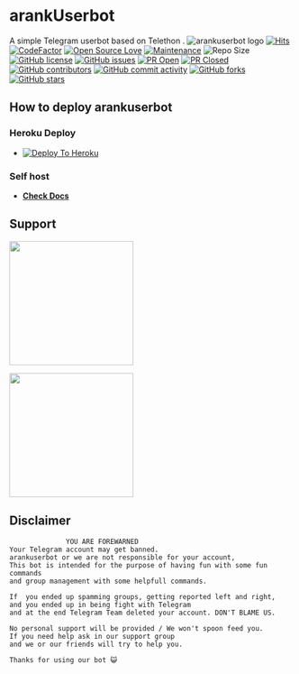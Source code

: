# arankUserbot

A simple Telegram userbot based on Telethon .
![arankuserbot logo](https://graph.org/file/c2042d0b982064f382d62.jpg)
[![Hits](https://hits.seeyoufarm.com/api/count/incr/badge.svg?url=https%3A%2F%2Fgithub.com%2Fsandy1709%2Farankuserbot&count_bg=%2379C83D&title_bg=%23555555&icon=&icon_color=%23E7E7E7&title=hits&edge_flat=false)](https://github.com/CoderXKrishna/arankuserbot)
[![CodeFactor](https://www.codefactor.io/repository/github/CoderXKrishna/arankuserbot/badge?&style=flat-square)](https://www.codefactor.io/repository/github/CoderXKrishna/arankuserbot)
[![Open Source Love](https://badges.frapsoft.com/os/v2/open-source.png?v=103)](https://github.com/ellerbrock/open-source-badges/)
[![Maintenance](https://img.shields.io/badge/Maintained%3F-yes-green?&style=flat-square)](https://GitHub.com/CoderXKrishna/arankuserbot/graphs/commit-activity)
![Repo Size](https://img.shields.io/github/repo-size/CoderXKrishna/arankuserbot?&style=flat-square&logo=github)
[![GitHub license](https://img.shields.io/github/license/CoderXKrishna/arankuserbot?&style=flat-square&logo=github)](https://github.com/CoderXKrishna/arankuserbot/blob/master/LICENSE)
[![GitHub issues](https://img.shields.io/github/issues/CoderXKrishna/arankuserbot?&style=flat-square&logo=github)](https://github.com/CoderXKrishna/arankuserbot/issues)
[![PR Open](https://img.shields.io/github/issues-pr/CoderXKrishna/arankuserbot?&style=flat-square&logo=github)](https://github.com/CoderXKrishna/arankuserbot/pulls)
[![PR Closed](https://img.shields.io/github/issues-pr-closed/CoderXKrishna/arankuserbot?&style=flat-square&logo=github)](https://github.com/CoderXKrishna/arankuserbot/pulls?q=is:closed)
[![GitHub contributors](https://img.shields.io/github/contributors/CoderXKrishna/arankuserbot?&style=flat-square&logo=github)](https://GitHub.com/CoderXKrishna/arankuserbot/graphs/contributors/)
[![GitHub commit activity](https://img.shields.io/github/commit-activity/m/CoderXKrishna/arankuserbot?&style=flat-square&logo=github)](https://github.com/CoderXKrishna/arankuserbot/graphs/commit-activity)
[![GitHub forks](https://img.shields.io/github/forks/CoderXKrishna/arankuserbot?&style=flat-square&logo=github)](https://github.com/CoderXKrishna/arankuserbot/fork)
[![GitHub stars](https://img.shields.io/github/stars/CoderXKrishna/arankuserbot?&style=flat-square&logo=github)](https://github.com/CoderXKrishna/arankuserbot/stargazers)

## How to deploy arankuserbot

### Heroku Deploy

- [![Deploy To Heroku](https://www.herokucdn.com/deploy/button.svg)](https://github.com/CoderXKrishna/nekopack)

### Self host

- [**Check Docs**](https://CoderXKrishna.gitbook.io/arankuserbot/installation/hosting)
  
## Support

   <a href="https://t.me/Carding_Chronicle"><img src="https://img.shields.io/badge/Channel%20Support%3F-yes-green?&style=flat-square?&logo=telegram" width=220px></a></p>
   <a href="https://t.me/Carding_Chronicle"><img src="https://img.shields.io/badge/Group%20Support%3F-yes-green?&style=flat-square?&logo=telegram" width=220px></a></p>


## Disclaimer

```
              YOU ARE FOREWARNED
Your Telegram account may get banned.   
arankuserbot or we are not responsible for your account, 
This bot is intended for the purpose of having fun with some fun commands 
and group management with some helpfull commands.

If  you ended up spamming groups, getting reported left and right, 
and you ended up in being fight with Telegram 
and at the end Telegram Team deleted your account. DON'T BLAME US.

No personal support will be provided / We won't spoon feed you. 
If you need help ask in our support group 
and we or our friends will try to help you.

Thanks for using our bot 😺
```


